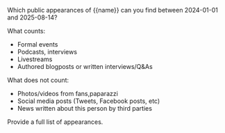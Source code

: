 Which public appearances of {{name}} can you find between 2024-01-01 and 2025-08-14?

What counts:

- Formal events
- Podcasts, interviews
- Livestreams
- Authored blogposts or written interviews/Q&As

What does not count:

- Photos/videos from fans,paparazzi
- Social media posts (Tweets, Facebook posts, etc)
- News written about this person by third parties

Provide a full list of appearances.
